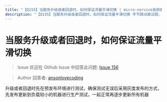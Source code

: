 ```yaml
---
title: "【Q155】当服务升级或者回退时，如何保证流量平滑切换 | micro-service高频面试题"
description: "【Q155】当服务升级或者回退时，如何保证流量平滑切换 字节跳动面试题、阿里腾讯面试题、美团小米面试题。"
---
```


# 当服务升级或者回退时，如何保证流量平滑切换

> Issue
> 欢迎在 Gtihub Issue 中回答此问题: [Issue 156](https://github.com/shfshanyue/Daily-Question/issues/156)

> Author
> 回答者: [ansonlovecoding](https://github.com/ansonlovecoding)

升级或者回退时先在预发布环境进行测试，确保测试无误后采用灰度发布的方式，先发布更新到负载较小的机器进行生产测试，一起正常再逐步更新所有机器
